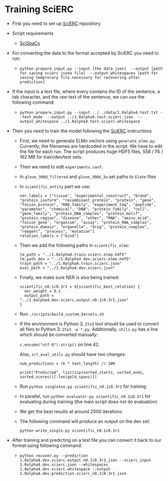 # Training SciERC

* First you need to set up [SciERC](https://bitbucket.org/luanyi/scierc/src) repository.

* Script requirements
    * [SciSpaCy](https://allenai.github.io/scispacy/)

* For converting the data to the format accepted by SciERC you need to run:
    * `python prepare_input.py --input [the data json] 
    --output [path for saving scierc jsona file] 
    --output_whitespaces [path for saving temprorary file necessary for recovering after prediction]`

* If the input is a text file, where every contains the ID of the sentence, a tab character, 
and the raw text of the sentence, we can use the following command:
    * `python prepare_input.py --input ../../data/1.0alpha4.test.txt --text_mode 
    --output ../1.0alpha4.test.scierc.json 
    --output_whitespace ../1.0alpha4.test.scierc.whitespace`

* Then you need to train the model following the [SciERC](https://bitbucket.org/luanyi/scierc/src) instructions
    * First, we need to generate ELMo vectors using `generate_elmo.py`. 
    Currently, the filenames are hardcoded in the script. 
    We have to edit the file for each run. The script produces huge HDF5 files, 
    558 / 76 / 162 MB for train/dev/test sets.
    * Then we need to edit `experiments.conf`. 
    * In `glove_300d_filtered` and `glove_300d_2w` set paths to `GloVe` files
    * In `scientific_entity` part we use:
    
          ner_labels = ["tissue", "experimental_construct", "brand", "protein_isoform", "recombinant_protein", "protein", "gene", "fusion_protein", "RNA_family", "experiment_tag", "peptide", "parameter", "chemical", "DNA", "protein_family", "cell", "gene_family", "protein_DNA_complex", "protein_motif", "protein_region", "disease", "other", "RNA", "amino_acid", "fusion_gene", "organism", "assay", "protein_RNA_complex", "protein_domain", "organelle", "drug", "protein_complex", "reagent", "process", "mutation"]
          relation_labels = ["bind"]
    
    * Then we add the following paths in `scientific_elmo`:

          lm_path = "../1.0alpha4.train.scierc.elmo.hdf5"
          lm_path_dev = "../1.0alpha4.dev.scierc.elmo.hdf5"
          train_path = "../1.0alpha4.train.scierc.json"
          eval_path = "../1.0alpha4.dev.scierc.json"
          
    * Finally, we make sure NER is also being trained:
    
          scientific_n0.1c0.3r1 = ${scientific_best_relation} {
            ner_weight = 0.1
            output_path = "../1.0alpha4.dev.scierc.output.n0.1c0.3r1.json"
          }
    
    * Run `./scripts/build_custom_kernels.sh`
    
    * If the environment is Python 3, `2to3` tool should be used to 
    convert all files to Python 3: `2to3 -w *.py`. 
    Additionally, `utils.py` has a line which should be converted manually:
    
        `c.encode("utf-8").strip()` on line 42.
        
        Also, `srl_eval_utils.py` should have two changes: 
        
        `num_predictions = (k * text_length) // 100`
        
        `print("Predicted", list(zip(sorted_starts, sorted_ends, sorted_scores))[:len(gold_spans)])`
    
    * Run `python singleton.py scientific_n0.1c0.3r1` for training.
    
    * In parallel, run `python evaluator.py scientific_n0.1c0.3r1` for evaluating during training 
    (the main script does *not* do evaluation)
    
    * We get the best results at around 2000 iterations
    
    * The following command will produce an output on the dev set:
    
          python write_single.py scientific_n0.1c0.3r1


* After training and predicting on a test file you can convert it back to our format using following command: 
    * `python recover.py --prediction 1.0alpha4.dev.scierc.output.n0.1c0.3r1.json
    --scierc_input 1.0alpha4.dev.scierc.json
    --whitespaces 1.0alpha4.dev.scierc.whitespace
    --output 1.0alpha4.dev.prediction.scierc_n0.1c0.3r1.json`
